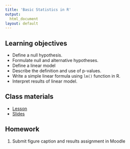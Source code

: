 ```yaml
---
title: 'Basic Statistics in R'
output:
  html_document
layout: default
---
```


## Learning objectives

- Define a null hypothesis. 
- Formulate null and alternative hypotheses.
- Define a linear model
- Describe the definition and use of p-values.
- Write a simple linear formula using `lm()` function in R.
- Interpret results of linear model.

## Class materials

- [Lesson]()
- [Slides]()

## Homework

1. Submit figure caption and results assignment in Moodle